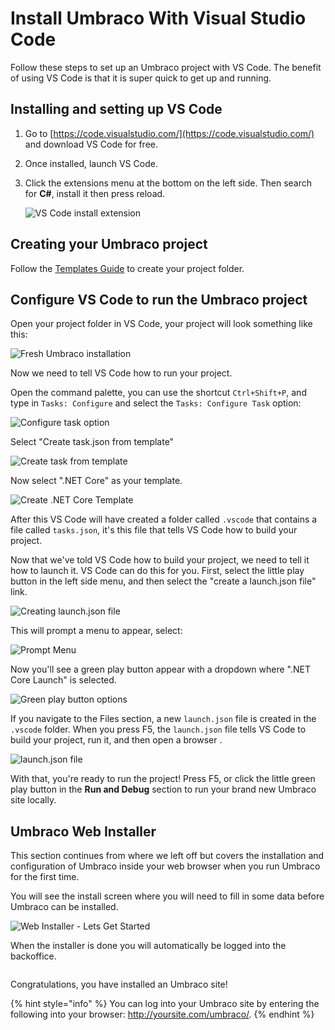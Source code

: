 # Install Umbraco With Visual Studio Code

Follow these steps to set up an Umbraco project with VS Code. The benefit of using VS Code is that it is super quick to get up and running.

## Installing and setting up VS Code

1. Go to [https://code.visualstudio.com/](https://code.visualstudio.com/) and download VS Code for free.
2. Once installed, launch VS Code.
3. Click the extensions menu at the bottom on the left side. Then search for **C#**, install it then press reload.

    ![VS Code install extension](images/VsCode/Marketplace.jpg)

## Creating your Umbraco project

Follow the [Templates Guide](install-umbraco-with-templates.md) to create your project folder.

## Configure VS Code to run the Umbraco project

Open your project folder in VS Code, your project will look something like this:

![Fresh Umbraco installation](images/VsCode/VS_Code_Explorer.png)

Now we need to tell VS Code how to run your project.

Open the command palette, you can use the shortcut `Ctrl+Shift+P`, and type in `Tasks: Configure` and select the `Tasks: Configure Task` option:

![Configure task option](../../../../../13/umbraco-cms/fundamentals/setup/install/images/VsCode/ConfigureTask.png)

Select "Create task.json from template"

![Create task from template](../../../../../13/umbraco-cms/fundamentals/setup/install/images/VsCode/TaskJsonFromTemplate.png)

Now select ".NET Core" as your template.

![Create .NET Core Template](../../../../../13/umbraco-cms/fundamentals/setup/install/images/VsCode/NetcoreTemplate.png)

After this VS Code will have created a folder called `.vscode` that contains a file called `tasks.json`, it's this file that tells VS Code how to build your project.

Now that we've told VS Code how to build your project, we need to tell it how to launch it. VS Code can do this for you. First, select the little play button in the left side menu, and then select the "create a launch.json file" link.

![Creating launch.json file](images/VsCode/Create_LaunchJson_file.jpg)

This will prompt a menu to appear, select:

![Prompt Menu](images/VsCode/Prompt_Menu.jpg)

Now you'll see a green play button appear with a dropdown where ".NET Core Launch" is selected.

![Green play button options](images/VsCode/Dropdown_option.jpg)

If you navigate to the Files section, a new `launch.json` file is created in the `.vscode` folder.  When you press F5, the `launch.json` file tells VS Code to build your project, run it, and then open a browser .

![launch.json file](images/VsCode/launchJson.jpg)

With that, you're ready to run the project! Press F5, or click the little green play button in the **Run and Debug** section to run your brand new Umbraco site locally.

## Umbraco Web Installer

This section continues from where we left off but covers the installation and configuration of Umbraco inside your web browser when you run Umbraco for the first time.

You will see the install screen where you will need to fill in some data before Umbraco can be installed.

![Web Installer - Lets Get Started](images/VsCode/Install_Umbraco.jpg)

When the installer is done you will automatically be logged into the backoffice.

<figure><img src="../../../../../13/umbraco-cms/fundamentals/setup/install/images/VsCode/dashboard-v8.PNG" alt=""><figcaption></figcaption></figure>

Congratulations, you have installed an Umbraco site!

{% hint style="info" %}
You can log into your Umbraco site by entering the following into your browser: http://yoursite.com/umbraco/.
{% endhint %}

